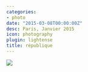 ```yaml
---
categories:
- photo
date: "2015-03-08T00:00:00Z"
desc: Paris, Janvier 2015
icon: photography
plugin: lightense
title: république
---
```


<img src="/img/photography/republique.jpg" data-action="zoom" />
